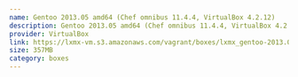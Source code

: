 ```yaml
---
name: Gentoo 2013.05 amd64 (Chef omnibus 11.4.4, VirtualBox 4.2.12)
description: Gentoo 2013.05 amd64 (Chef omnibus 11.4.4, VirtualBox 4.2.12)
provider: VirtualBox
link: https://lxmx-vm.s3.amazonaws.com/vagrant/boxes/lxmx_gentoo-2013.05_chef-11.4.4.box
size: 357MB
category: boxes
---
```

